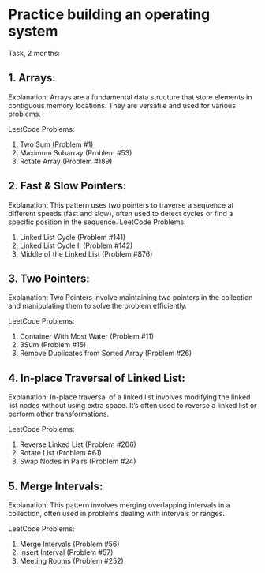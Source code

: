 # Practice building an operating system

 Task, 2 months: 

## 1. Arrays:
Explanation: Arrays are a fundamental data structure that store elements in contiguous memory locations. They are versatile and used for various problems.

LeetCode Problems:
1. Two Sum (Problem #1)
2. Maximum Subarray (Problem #53)
3. Rotate Array (Problem #189)

## 2. Fast & Slow Pointers:
Explanation: This pattern uses two pointers to traverse a sequence at different speeds (fast and slow), often used to detect cycles or find a specific position in the sequence.
LeetCode Problems:

1. Linked List Cycle (Problem #141)
2. Linked List Cycle II (Problem #142)
3. Middle of the Linked List (Problem #876)

## 3. Two Pointers️:
Explanation: Two Pointers involve maintaining two pointers in the collection and manipulating them to solve the problem efficiently.

LeetCode Problems:
1. Container With Most Water (Problem #11)
2. 3Sum (Problem #15)
3. Remove Duplicates from Sorted Array (Problem #26)

## 4. In-place Traversal of Linked List:
Explanation: In-place traversal of a linked list involves modifying the linked list nodes without using extra space. It’s often used to reverse a linked list or perform other transformations.

LeetCode Problems:
1. Reverse Linked List (Problem #206)
2. Rotate List (Problem #61)
3. Swap Nodes in Pairs (Problem #24)

## 5. Merge Intervals:
Explanation: This pattern involves merging overlapping intervals in a collection, often used in problems dealing with intervals or ranges.

LeetCode Problems:
1. Merge Intervals (Problem #56)
2. Insert Interval (Problem #57)
3. Meeting Rooms (Problem #252)
